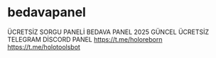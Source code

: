 # bedavapanel
ÜCRETSİZ SORGU PANELİ BEDAVA PANEL 2025 GÜNCEL ÜCRETSİZ TELEGRAM DİSCORD PANEL https://t.me/holoreborn https://t.me/holotoolsbot
